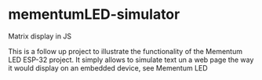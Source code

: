 # mementumLED-simulator
Matrix display in JS

This is a follow up project to illustrate the functionality of the Mementum LED ESP-32
project. It simply allows to simulate text un a web page the way it would display on an embedded device, see Mementum LED
